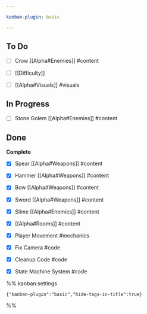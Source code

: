 ```yaml
---

kanban-plugin: basic

---
```


## To Do

- [ ] Crow [[Alpha#Enemies]] #content
- [ ] [[Difficulty]]
- [ ] [[Alpha#Visuals]] #visuals


## In Progress

- [ ] Stone Golem [[Alpha#Enemies]] #content


## Done

**Complete**
- [x] Spear [[Alpha#Weapons]] #content
- [x] Hammer  [[Alpha#Weapons]] #content
- [x] Bow [[Alpha#Weapons]] #content
- [x] Sword  [[Alpha#Weapons]] #content
- [x] Slime [[Alpha#Enemies]] #content
- [x] [[Alpha#Rooms]] #content
- [x] Player Movement #mechanics
- [x] Fix Camera #code
- [x] Cleanup Code #code
- [x] State Machine System #code




%% kanban:settings
```
{"kanban-plugin":"basic","hide-tags-in-title":true}
```
%%